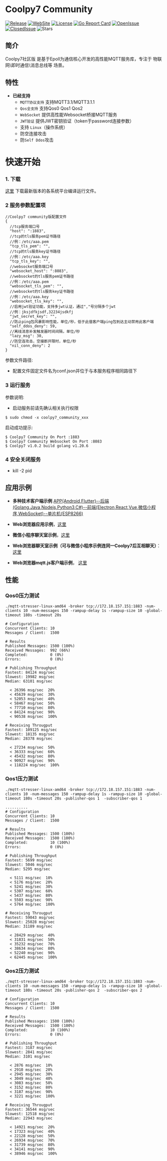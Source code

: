 # Coolpy7 Community

[![Release](https://img.shields.io/github/v/release/Coolpy7/Coolpy7_Community)](https://github.com/Coolpy7/Coolpy7_Community/releases)
[![WebSite](https://img.shields.io/website?up_message=Coolpy7&url=http%3A%2F%2Fwww.coolpy.net%2F)](http://www.coolpy.net/)
[![License](https://img.shields.io/github/license/Coolpy7/Coolpy7_Community)](https://github.com/Coolpy7/Coolpy7_Community/blob/main/LICENSE)
[![Go Report Card](https://goreportcard.com/badge/github.com/Coolpy7/Coolpy7_Community)](https://goreportcard.com/report/github.com/Coolpy7/Coolpy7_Community)
[![OpenIssue](https://img.shields.io/github/issues/Coolpy7/Coolpy7_Community)](https://github.com/Coolpy7/Coolpy7_Community/issues)
[![ClosedIssue](https://img.shields.io/github/issues-closed/Coolpy7/Coolpy7_Community)](https://github.com/Coolpy7/Coolpy7_Community/issues?q=is%3Aissue+is%3Aclosed)
![Stars](https://img.shields.io/github/stars/Coolpy7/Coolpy7_Community)

## 简介

Coolpy7社区版 是基于Epoll为通信核心开发的高性能MQTT服务库，专注于 物联网\即时通信\消息总线等 场景。

## 特性

* **已经支持** 
    - `MQTT协议支持` 支持MQTT3.1/MQTT3.1.1
    - `Qos全支持` 支持Qos0 Qos1 Qos2
    - `WebSocket` 提供高性能Websocket桥接MQTT服务
    - `JWT验证` 提供JWT密钥验证（token于password连接参数）
    - 支持 `Linux`（操作系统）
    - 防空连接攻击
    - 防`Self Ddos`攻击

# 快速开始

### 1. 下载

[这里](https://github.com/Coolpy7/Coolpy7_Community/releases) 下载最新版本的各系统平台编译运行文件。

### 2 服务参数配置项

```
//Coolpy7 community版配置文件
{
  //tcp服务端口号
  "host": ":1883",
  //tcp的tls服务pem证书路径
  //例：/etc/aaa.pem
  "tcp_tls_pem": "",
  //tcp的tls服务key证书路径
  //例：/etc/aaa.key
  "tcp_tls_key": "",
  //websocket服务端口号
  "websocket_host": ":8083",
  //websocket的tls服务pem证书路径
  //例：/etc/aaa.pem
  "websocket_tls_pem": "",
  //websocket的tls服务key证书路径
  //例：/etc/aaa.key
  "websocket_tls_key": "",
  //启用jwt验证功能，支持多jwt认证，通过","号分隔多个jwt
  //例：jksjdfkjsdf,32234jsdkfj
  "jwt_secret_key": "",
  //防止ping包风暴影响性能，单位/秒，低于此值客户端ping包到达主动禁用此客户端
  "self_ddos_deny": 59,
  //离线消息补发触发器时间间隔，单位/秒
  "lazy_msg": 30,
  //防空连攻击，空接断开限时，单位/秒
  "nil_conn_deny": 2
}
```

参数文件路径:

* 配置文件固定文件名为conf.json并位于与本服务程序相同路径下

### 3 运行服务

参数说明:
* 启动服务前请先确认相关执行权限

```
$ sudo chmod -x coolpy7_community_xxx
```

启动成功提示:

```
$ Coolpy7 Community On Port :1883
$ Coolpy7 Community Websocket On Port :8083
$ Coolpy7 v1.0.2 build golang v1.20.6
```

### 4 安全关闭服务

* kill -2 pid

## 应用示例

* **多种技术客户端示例** [APP(Android,Flutter)--后端(Golang,Java,Nodejs,Python3,C#)--前端(Electron,React,Vue,微信小程序,WebSocket)--单片机(ESP8266)](https://github.com/Coolpy7/mqtt-client-examples)

- **Web浏览器应用示例**，[这里](https://github.com/Coolpy7/mqtt_web_browser_client)

- **微信小程序聊天室示例**，[这里](https://github.com/Coolpy7/wxsmallapp)

- **Web浏览器聊天室示例（可与微信小程序示例连同一Coolpy7后互相聊天）**：[这里](https://github.com/Coolpy7/Cp7Chat)

- **Web浏览器mqtt.js客户端示例**， [这里](https://github.com/Coolpy7/mqttjs_browser_client_demo)

## 性能

### Qos0压力测试
```
./mqtt-stresser-linux-amd64 -broker tcp://172.18.157.151:1883 -num-clients 10 -num-messages 150 -rampup-delay 1s -rampup-size 10 -global-timeout 180s -timeout 20s
```
```
# Configuration
Concurrent Clients: 10
Messages / Client:  1500

# Results
Published Messages: 1500 (100%)
Received Messages:  992 (66%)
Completed:          0 (0%)
Errors:             0 (0%)

# Publishing Throughput
Fastest: 84124 msg/sec
Slowest: 19982 msg/sec
Median: 63101 msg/sec

  < 26396 msg/sec  20%
  < 45639 msg/sec  30%
  < 52053 msg/sec  40%
  < 58467 msg/sec  50%
  < 77710 msg/sec  80%
  < 84124 msg/sec  90%
  < 90538 msg/sec  100%

# Receiving Througput
Fastest: 109125 msg/sec
Slowest: 18135 msg/sec
Median: 28378 msg/sec

  < 27234 msg/sec  50%
  < 36333 msg/sec  60%
  < 45432 msg/sec  80%
  < 90927 msg/sec  90%
  < 118224 msg/sec  100%
```

### Qos1压力测试
```
./mqtt-stresser-linux-amd64 -broker tcp://172.18.157.151:1883 -num-clients 10 -num-messages 150 -rampup-delay 1s -rampup-size 10 -global-timeout 180s -timeout 20s -publisher-qos 1  -subscriber-qos 1
```
```
..........
# Configuration
Concurrent Clients: 10
Messages / Client:  1500

# Results
Published Messages: 1500 (100%)
Received Messages:  1500 (100%)
Completed:          10 (100%)
Errors:             0 (0%)

# Publishing Throughput
Fastest: 5699 msg/sec
Slowest: 5046 msg/sec
Median: 5295 msg/sec

  < 5111 msg/sec  10%
  < 5176 msg/sec  20%
  < 5241 msg/sec  30%
  < 5307 msg/sec  60%
  < 5437 msg/sec  80%
  < 5503 msg/sec  90%
  < 5764 msg/sec  100%

# Receiving Througput
Fastest: 59043 msg/sec
Slowest: 25028 msg/sec
Median: 31189 msg/sec

  < 28429 msg/sec  40%
  < 31831 msg/sec  50%
  < 35232 msg/sec  70%
  < 38634 msg/sec  80%
  < 52240 msg/sec  90%
  < 62445 msg/sec  100%
```

### Qos2压力测试
```
./mqtt-stresser-linux-amd64 -broker tcp://172.18.157.151:1883 -num-clients 10 -num-messages 150 -rampup-delay 1s -rampup-size 10 -global-timeout 180s -timeout 20s -publisher-qos 2  -subscriber-qos 2
```
```
# Configuration
Concurrent Clients: 10
Messages / Client:  1500

# Results
Published Messages: 1500 (100%)
Received Messages:  1500 (100%)
Completed:          10 (100%)
Errors:             0 (0%)

# Publishing Throughput
Fastest: 3187 msg/sec
Slowest: 2841 msg/sec
Median: 3101 msg/sec

  < 2876 msg/sec  10%
  < 2910 msg/sec  20%
  < 2945 msg/sec  30%
  < 3049 msg/sec  40%
  < 3083 msg/sec  50%
  < 3152 msg/sec  80%
  < 3187 msg/sec  90%
  < 3221 msg/sec  100%

# Receiving Througput
Fastest: 36544 msg/sec
Slowest: 12518 msg/sec
Median: 22943 msg/sec

  < 14921 msg/sec  20%
  < 17323 msg/sec  40%
  < 22128 msg/sec  50%
  < 26934 msg/sec  70%
  < 31739 msg/sec  80%
  < 34141 msg/sec  90%
  < 38946 msg/sec  100%
```
